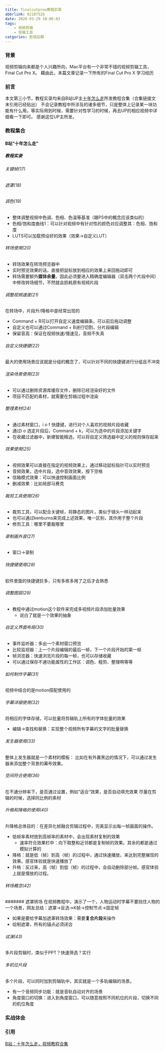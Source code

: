 ```yaml
---
title: finalcutprox教程实录
abbrlink: 8218752b
date: 2020-03-29 10:06:03
tags: 
    - 视频剪辑
    - 剪辑工具
catgories: 影视后期
---
```


### 背景
视频剪辑向来都是个人兴趣所向，Mac平台有一个非常不错的视频剪辑工具，Final Cut Pro X。
藉由此，本篇文章记录一下所有的Final Cut Pro X 学习经历
### 前言
本文第三小节，教程实录均来自B站UP主[十年怎么走](https://space.bilibili.com/72350590?spm_id_from=333.788.b_765f7570696e666f.2)所发教程合集（合集链接文末引用已经贴出）
不会记录教程中所涉及的诸多细节，只是整体上记录某一块功能有什么用。等实际用到时候，需要针对性学习的时候，再去UP的相应视频中详细看一下即可。
感谢这位UP主所发。
### 教程集合
#### B站“十年怎么走”
##### 教程实录
<!-- more -->
###### 关键帧(17)
###### 遮罩(18)
###### 调色(19)
- 整体调整视频中色调、色相、色温等基准（跟PS中的概念应该类似的）
- 色相/饱和度曲线1：可以针对视频中有针对性的颜色对应调整其：色相、饱和度
- LUTS可以加载预设好的效果（效果->自定义LUT）

###### 转场使用(20)
- 转场效果在转场预览器中
- 实时预览效果的话，直接把鼠标放到相应的效果上来回拖动即可
- 转场需要额外**媒体余量**，因此必须要进入精确度编辑器（双击两个片段中间）中修改转场细节，不然就会损耗原有视频片段

###### 调整视频速度(21)
在转场中，片段升/降格中是经常出现的
- Command + R可以打开自定义速度编辑条，可以前后拖动调整
- 自定义也可以通过Command + B进行切割，分片段编辑
- 保留音高：保证在视频快速/慢速见，音频不失真

###### 自定义快捷键(22)
最大的使用场景应该就是分组的概念了，可以针对不同的快捷键进行分组且不冲突

###### 渲染场景使用(23)
- 可以通过删除资源库缓存文件，删除已经渲染好的文件
- 项目不匹配的素材，就需要在剪辑过程中渲染

###### 整理素材(24)
- 通过素材窗口，i o f 快捷键，进行对个人喜欢的视频片段收藏
- 通过i o 选定片段后，Command + k，可以为选中的片段添加关键字
- 在收藏过滤器中，新建智能精选，可以将自定义筛选器中定义的规则保存起来

###### 效果使用(25)
- 视频效果可以直接在指定的视频效果上，通过移动鼠标指针可以实时预览
- 音频效果，选中片段，选中音效效果，按下空格
- 信箱模式效果：可以快速控制画面比例
- 删减效果：比如局部马赛克

###### 裁剪工具使用(26)
- 裁剪工具，可以配合关键帧，将静态的图片，类似于镜头一样动起来
- 也可以通过kenburns来完成上述效果，唯一区别，其作用于整个片段
- 修剪工具：哪里不要裁哪里

###### 录制画外音(27)
- 窗口->录制

###### 快捷键使用(28)
软件里面的快捷键巨多，只有多练多用了之后才会熟悉

###### 调整图层(29)
- 教程中通过motion这个软件来完成多视频片段添加批量效果
    + 说白了就是一个效果的抽象

###### 自定义界面布局(30)
- 事件监听器：多出一个素材窗口预览
- 比较监视器：上一个片段编辑的最后一帧，下一个片段开始的第一帧
- 帧浏览器：快速浏览片段的每一帧，也可以存储收藏 
- 可以通过保存不通功能属性的工作区：调色、粗剪、整理啊等等

###### 如何制作字幕(31)
视频中结合的是motion搭配使用的

###### 字幕详细使用(32)
将相应的字体存储，可以批量将剪辑轨上所有的字体批量的效果
- 编辑->查找和替换：实现整个视频所有字幕的文字的批量替换

###### 发生器使用(33)
整体上发生器就是一个素材的模板：
比如在有外置黑边的情况下，可以通过发生器来添加整个背景的幕布效果。

###### 空间符合使用(36)
在不通分辨率下，是否通过设置，例如“适合”效果，是否自动填充效果
尽量在剪辑的时候，选择同比例的素材

###### 升格和降格的使用(40)
升降格总体目的：在差异化帧融合剪辑过程中，完美显示出每一帧画面的操作。
- 低帧率素材放到高帧率的素材中，会出现素材复制的效果
    + 速率符合效果栏中：向下取整和近邻都是复制帧的效果。其余的都是通过模拟计算的
- 降格：就是低（帧）到高（帧）的过程中，通过快速播放，来达到完整展现的效果。感官体验就是快速播放了
- 升格：反过来，高（帧）到低（帧）的过程中，会自动删除部分帧。感官体验上就是慢放的过程。

###### 转场概念(42)
####### 遮罩转场
在视频教程中，演示了一个，人物运动时字幕不要挡住人物的一个场景，网友总结：遮罩->反选->K帧->控制节点->固定帧
- 如果是要给字幕加遮罩转场效果：需要**复合片段**来操作
- 绘制遮罩，所有的锚点必须闭合

###### 试演(43)
多片段剪辑时，类似于PPT？快速筛选？实行

###### 多机位片段
多个片段，可以同时加到剪辑轨中，其实就是一个多轨编辑的场景。
- 有一个音频同步功能：就是音轨自动对齐的场景
- 角度窗口的切换：进入到角度窗口，可以随意按照不同机位的片段，切换不同的机位角度

### 实战体会
### 引用
[B站：十年怎么走，视频教程合集](https://www.bilibili.com/video/BV1Kt411S7TX)

